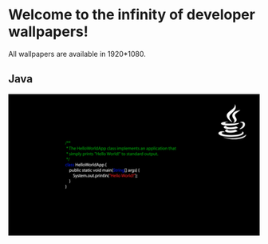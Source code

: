 # Welcome to the infinity of developer wallpapers!

All wallpapers are available in 1920*1080.

## Java 
![Java wallpaper](https://github.com/grofattila/developer-wallpaper/blob/master/java/java_simple_hello_world.png)


